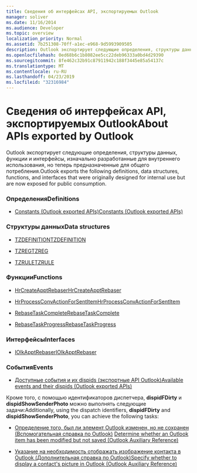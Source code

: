 ```yaml
---
title: Сведения об интерфейсах API, экспортируемых Outlook
manager: soliver
ms.date: 11/16/2014
ms.audience: Developer
ms.topic: overview
localization_priority: Normal
ms.assetid: 7b251308-70ff-a1ec-e968-9d5993909505
description: Outlook экспортирует следующие определения, структуры данных, функции и интерфейсы, изначально разработанные для внутреннего использования, но теперь предназначенные для общего потребления.
ms.openlocfilehash: 0ed68b6c1b8082ee5cc22deb96333a0bd4d29390
ms.sourcegitcommit: 8fe462c32b91c87911942c188f3445e85a54137c
ms.translationtype: MT
ms.contentlocale: ru-RU
ms.lasthandoff: 04/23/2019
ms.locfileid: "32316984"
---
```

# <a name="about-apis-exported-by-outlook"></a><span data-ttu-id="9148e-103">Сведения об интерфейсах API, экспортируемых Outlook</span><span class="sxs-lookup"><span data-stu-id="9148e-103">About APIs exported by Outlook</span></span>

<span data-ttu-id="9148e-104">Outlook экспортирует следующие определения, структуры данных, функции и интерфейсы, изначально разработанные для внутреннего использования, но теперь предназначенные для общего потребления.</span><span class="sxs-lookup"><span data-stu-id="9148e-104">Outlook exports the following definitions, data structures, functions, and interfaces that were originally designed for internal use but are now exposed for public consumption.</span></span>
  
### <a name="definitions"></a><span data-ttu-id="9148e-105">Определения</span><span class="sxs-lookup"><span data-stu-id="9148e-105">Definitions</span></span>
  
- [<span data-ttu-id="9148e-106">Constants (Outlook exported APIs)</span><span class="sxs-lookup"><span data-stu-id="9148e-106">Constants (Outlook exported APIs)</span></span>](constants-outlook-exported-apis.md)
    
### <a name="data-structures"></a><span data-ttu-id="9148e-107">Структуры данных</span><span class="sxs-lookup"><span data-stu-id="9148e-107">Data structures</span></span>
  
- [<span data-ttu-id="9148e-108">TZDEFINITION</span><span class="sxs-lookup"><span data-stu-id="9148e-108">TZDEFINITION</span></span>](tzdefinition.md)
    
- [<span data-ttu-id="9148e-109">TZREG</span><span class="sxs-lookup"><span data-stu-id="9148e-109">TZREG</span></span>](tzreg.md)
    
- [<span data-ttu-id="9148e-110">TZRULE</span><span class="sxs-lookup"><span data-stu-id="9148e-110">TZRULE</span></span>](tzrule.md)
    
### <a name="functions"></a><span data-ttu-id="9148e-111">Функции</span><span class="sxs-lookup"><span data-stu-id="9148e-111">Functions</span></span>
  
- [<span data-ttu-id="9148e-112">HrCreateApptRebaser</span><span class="sxs-lookup"><span data-stu-id="9148e-112">HrCreateApptRebaser</span></span>](hrcreateapptrebaser.md)
    
- [<span data-ttu-id="9148e-113">HrProcessConvActionForSentItem</span><span class="sxs-lookup"><span data-stu-id="9148e-113">HrProcessConvActionForSentItem</span></span>](hrprocessconvactionforsentitem.md)
    
- [<span data-ttu-id="9148e-114">RebaseTaskComplete</span><span class="sxs-lookup"><span data-stu-id="9148e-114">RebaseTaskComplete</span></span>](rebasetaskcomplete.md)
    
- [<span data-ttu-id="9148e-115">RebaseTaskProgress</span><span class="sxs-lookup"><span data-stu-id="9148e-115">RebaseTaskProgress</span></span>](rebasetaskprogress.md)
    
### <a name="interfaces"></a><span data-ttu-id="9148e-116">Интерфейсы</span><span class="sxs-lookup"><span data-stu-id="9148e-116">Interfaces</span></span>
  
- [<span data-ttu-id="9148e-117">IOlkApptRebaser</span><span class="sxs-lookup"><span data-stu-id="9148e-117">IOlkApptRebaser</span></span>](iolkapptrebaser.md)
    
### <a name="events"></a><span data-ttu-id="9148e-118">События</span><span class="sxs-lookup"><span data-stu-id="9148e-118">Events</span></span>
  
- [<span data-ttu-id="9148e-119">Доступные события и их dispids (экспортные API Outlook)</span><span class="sxs-lookup"><span data-stu-id="9148e-119">Available events and their dispids (Outlook exported APIs)</span></span>](available-events-and-their-dispids-outlook-exported-apis.md)
    
<span data-ttu-id="9148e-120">Кроме того, с помощью идентификаторов диспетчера, **dispidFDirty** и **dispidShowSenderPhoto** можно выполнять следующие задачи:</span><span class="sxs-lookup"><span data-stu-id="9148e-120">Additionally, using the dispatch identifiers, **dispidFDirty** and **dispidShowSenderPhoto**, you can achieve the following tasks:</span></span>
  
- <span data-ttu-id="9148e-121">[Определение того, был ли элемент Outlook изменен, но не сохранен (Вспомогательная справка по Outlook)](how-to-determine-if-outlook-item-has-been-modified-but-not-saved.md)  </span><span class="sxs-lookup"><span data-stu-id="9148e-121">[Determine whether an Outlook item has been modified but not saved (Outlook Auxiliary Reference)](how-to-determine-if-outlook-item-has-been-modified-but-not-saved.md)</span></span>
    
- [<span data-ttu-id="9148e-122">Указание на необходимость отображать изображение контакта в Outlook (Дополнительная справка по Outlook)</span><span class="sxs-lookup"><span data-stu-id="9148e-122">Specify whether to display a contact's picture in Outlook (Outlook Auxiliary Reference)</span></span>](https://msdn.microsoft.com/library/office/gg262879.aspx)
    


